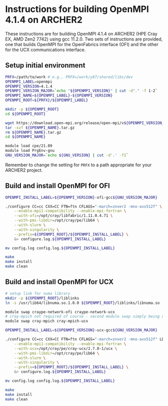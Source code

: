 Instructions for building OpenMPI 4.1.4 on ARCHER2
==================================================

These instructions are for building OpenMPI 4.1.4 on ARCHER2 (HPE Cray EX, AMD Zen2 7742) using gcc 11.2.0.
Two sets of instructions are provided, one that builds OpenMPI for the OpenFabrics interface (OFI) and the
other for the UCX communications interface.


Setup initial environment
-------------------------

```bash
PRFX=/path/to/work # e.g., PRFX=/work/y07/shared/libs/dev
OPENMPI_LABEL=openmpi
OPENMPI_VERSION=4.1.4
OPENMPI_VERSION_MAJOR=`echo "${OPENMPI_VERSION}" | cut -d"." -f 1-2`
OPENMPI_NAME=${OPENMPI_LABEL}-${OPENMPI_VERSION}
OPENMPI_ROOT=${PRFX}/${OPENMPI_LABEL}

mkdir -p ${OPENMPI_ROOT}
cd ${OPENMPI_ROOT}

wget https://download.open-mpi.org/release/open-mpi/v${OPENMPI_VERSION_MAJOR}/${OPENMPI_NAME}.tar.gz
tar -xzf ${OPENMPI_NAME}.tar.gz
rm ${OPENMPI_NAME}.tar.gz
cd ${OPENMPI_NAME}

module load cpe/21.09
module load PrgEnv-gnu
GNU_VERSION_MAJOR=`echo ${GNU_VERSION} | cut -d'.' -f1`
```

Remember to change the setting for `PRFX` to a path appropriate for your ARCHER2 project.


Build and install OpenMPI for OFI
---------------------------------

```bash
OPENMPI_INSTALL_LABEL=${OPENMPI_VERSION}-ofi-gcc${GNU_VERSION_MAJOR}

./configure CC=cc CXX=CC FTN=ftn CFLAGS="-march=znver2 -mno-avx512f" \
    --enable-mpi1-compatibility --enable-mpi-fortran \
    --with-ofi=/opt/cray/libfabric/1.11.0.4.71 \
    --with-pmi-libdir=/opt/cray/pe/lib64 \
    --with-slurm \
    --with-singularity \
    --prefix=${OPENMPI_ROOT}/${OPENMPI_INSTALL_LABEL} \
    &> configure.log.${OPENMPI_INSTALL_LABEL}

mv config.log config.log.${OPENMPI_INSTALL_LABEL}

make
make install
make clean
```


Build and install OpenMPI for UCX
---------------------------------

```bash
# setup link for numa library
mkdir -p ${OPENMPI_ROOT}/liblinks
ln -s /usr/lib64/libnuma.so.1.0.0 ${OPENMPI_ROOT}/liblinks/libnuma.so

module swap craype-network-ofi craype-network-ucx
# cray-mpich not required of course - second module swap simply being done for consistency
module swap cray-mpich cray-mpich-ucx

OPENMPI_INSTALL_LABEL=${OPENMPI_VERSION}-ucx-gcc${GNU_VERSION_MAJOR}

./configure CC=cc CXX=CC FTN=ftn CFLAGS="-march=znver2 -mno-avx512f" LDFLAGS="-L${OPENMPI_ROOT}/liblinks" \
    --enable-mpi1-compatibility --enable-mpi-fortran \
    --with-ucx=/opt/cray/pe/cray-ucx/2.7.0-1/ucx \
    --with-pmi-libdir=/opt/cray/pe/lib64 \
    --with-slurm \
    --with-singularity \
    --prefix=${OPENMPI_ROOT}/${OPENMPI_INSTALL_LABEL} \
    &> configure.log.${OPENMPI_INSTALL_LABEL}

mv config.log config.log.${OPENMPI_INSTALL_LABEL}

make
make install
make clean
```
